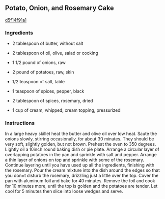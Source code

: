 ## Potato, Onion, and Rosemary Cake

[d5f14f91a1](http://www.foodnetwork.com/recipes/potato-onion-and-rosemary-cake-recipe.html)

### Ingredients

 - 2 tablespoon of butter, without salt

 - 2 tablespoon of oil, olive, salad or cooking

 - 1 1/2 pound of onions, raw

 - 2 pound of potatoes, raw, skin

 - 1/2 teaspoon of salt, table

 - 1 teaspoon of spices, pepper, black

 - 2 tablespoon of spices, rosemary, dried

 - 1 cup of cream, whipped, cream topping, pressurized

### Instructions

In a large heavy skillet heat the butter and olive oil over low heat. Saute the onions slowly, stirring occasionally, for about 30 minutes. They should be very soft, slightly golden, but not brown. Preheat the oven to 350 degrees. Lightly oil a 10inch round baking dish or pie plate. Arrange a circular layer of overlapping potatoes in the pan and sprinkle with salt and pepper. Arrange a thin layer of onions on top and sprinkle with some of the rosemary. Continue layering until you have used up all the ingredients, finishing with the rosemary. Pour the cream mixture into the dish around the edges so that you don=t disturb the rosemary, drizzling just a little over the top. Cover the pan with aluminum foil and bake for 40 minutes. Remove the foil and cook for 10 minutes more, until the top is golden and the potatoes are tender. Let cool for 5 minutes then slice into loose wedges and serve.
